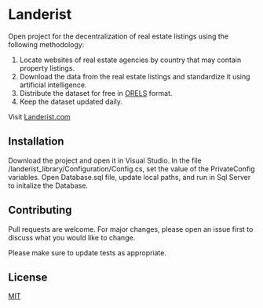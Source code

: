 # Landerist

Open project for the decentralization of real estate listings using the following methodology:

1. Locate websites of real estate agencies by country that may contain property listings.
2. Download the data from the real estate listings and standardize it using artificial intelligence.
3. Distribute the dataset for free in [ORELS](https://github.com/techjb/Open-Real-Estate-Listings-Schema) format.
4. Keep the dataset updated daily.

Visit [Landerist.com](https://landerist.com)

## Installation

Download the project and open it in Visual Studio. In the file /landerist_library/Configuration/Config.cs, set the value of the PrivateConfig variables.
Open Database.sql file, update local paths, and run in Sql Server to initalize the Database.

## Contributing

Pull requests are welcome. For major changes, please open an issue first
to discuss what you would like to change.

Please make sure to update tests as appropriate.

## License

[MIT](https://choosealicense.com/licenses/mit/)